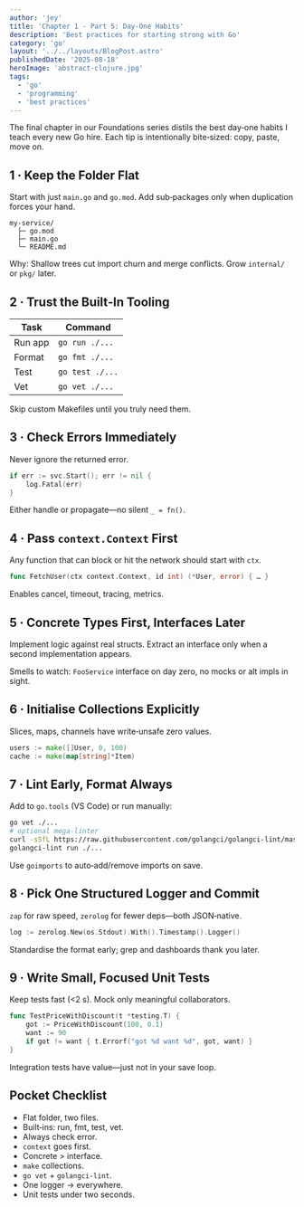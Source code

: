 ```yaml
---
author: 'jey'
title: 'Chapter 1 - Part 5: Day-One Habits'
description: 'Best practices for starting strong with Go'
category: 'go'
layout: '../../layouts/BlogPost.astro'
publishedDate: '2025-08-18'
heroImage: 'abstract-clojure.jpg'
tags:
  - 'go'
  - 'programming'
  - 'best practices'
---
```


The final chapter in our Foundations series distils the best day‑one habits I teach every new Go hire. Each tip is intentionally bite‑sized: copy, paste, move on.

## 1 · Keep the Folder Flat

Start with just `main.go` and `go.mod`. Add sub‑packages only when duplication forces your hand.

```
my‑service/
  ├─ go.mod
  ├─ main.go
  └─ README.md
```

Why: Shallow trees cut import churn and merge conflicts. Grow `internal/` or `pkg/` later.

## 2 · Trust the Built‑In Tooling

| Task   | Command          |
|--------|------------------|
| Run app | `go run ./...`  |
| Format | `go fmt ./...`   |
| Test   | `go test ./...`  |
| Vet    | `go vet ./...`   |

Skip custom Makefiles until you truly need them.

## 3 · Check Errors Immediately

Never ignore the returned error.

```go
if err := svc.Start(); err != nil {
    log.Fatal(err)
}
```

Either handle or propagate—no silent `_ = fn()`.

## 4 · Pass `context.Context` First

Any function that can block or hit the network should start with `ctx`.

```go
func FetchUser(ctx context.Context, id int) (*User, error) { … }
```

Enables cancel, timeout, tracing, metrics.

## 5 · Concrete Types First, Interfaces Later

Implement logic against real structs. Extract an interface only when a second implementation appears.

Smells to watch: `FooService` interface on day zero, no mocks or alt impls in sight.

## 6 · Initialise Collections Explicitly

Slices, maps, channels have write‑unsafe zero values.

```go
users := make([]User, 0, 100)
cache := make(map[string]*Item)
```

## 7 · Lint Early, Format Always

Add to `go.tools` (VS Code) or run manually:

```bash
go vet ./...
# optional mega‑linter
curl -sSfL https://raw.githubusercontent.com/golangci/golangci‑lint/master/install.sh | sh -s -- -b $(go env GOPATH)/bin v1.56.0
golangci‑lint run ./...
```

Use `goimports` to auto‑add/remove imports on save.

## 8 · Pick One Structured Logger and Commit

`zap` for raw speed, `zerolog` for fewer deps—both JSON‑native.

```go
log := zerolog.New(os.Stdout).With().Timestamp().Logger()
```

Standardise the format early; grep and dashboards thank you later.

## 9 · Write Small, Focused Unit Tests

Keep tests fast (<2 s). Mock only meaningful collaborators.

```go
func TestPriceWithDiscount(t *testing.T) {
    got := PriceWithDiscount(100, 0.1)
    want := 90
    if got != want { t.Errorf("got %d want %d", got, want) }
}
```

Integration tests have value—just not in your save loop.

## Pocket Checklist

- Flat folder, two files.
- Built‑ins: run, fmt, test, vet.
- Always check error.
- `context` goes first.
- Concrete > interface.
- `make` collections.
- `go vet` + `golangci‑lint`.
- One logger → everywhere.
- Unit tests under two seconds.


